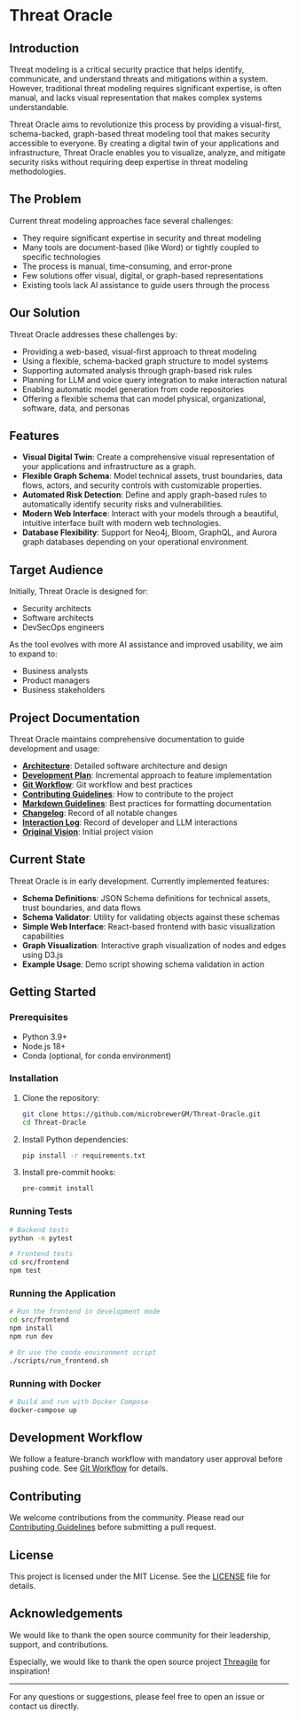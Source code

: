 # Threat Oracle

## Introduction

Threat modeling is a critical security practice that helps identify, communicate, and understand threats and mitigations
within a system. However, traditional threat modeling requires significant expertise, is often manual, and lacks visual
representation that makes complex systems understandable.

Threat Oracle aims to revolutionize this process by providing a visual-first, schema-backed, graph-based threat modeling
tool that makes security accessible to everyone. By creating a digital twin of your applications and infrastructure,
Threat Oracle enables you to visualize, analyze, and mitigate security risks without requiring deep expertise in threat
modeling methodologies.

## The Problem

Current threat modeling approaches face several challenges:

- They require significant expertise in security and threat modeling
- Many tools are document-based (like Word) or tightly coupled to specific technologies
- The process is manual, time-consuming, and error-prone
- Few solutions offer visual, digital, or graph-based representations
- Existing tools lack AI assistance to guide users through the process

## Our Solution

Threat Oracle addresses these challenges by:

- Providing a web-based, visual-first approach to threat modeling
- Using a flexible, schema-backed graph structure to model systems
- Supporting automated analysis through graph-based risk rules
- Planning for LLM and voice query integration to make interaction natural
- Enabling automatic model generation from code repositories
- Offering a flexible schema that can model physical, organizational, software, data, and personas

## Features

- **Visual Digital Twin**: Create a comprehensive visual representation of your applications and infrastructure as a graph.
- **Flexible Graph Schema**: Model technical assets, trust boundaries, data flows, actors, and security controls with
  customizable properties.
- **Automated Risk Detection**: Define and apply graph-based rules to automatically identify security risks and vulnerabilities.
- **Modern Web Interface**: Interact with your models through a beautiful, intuitive interface built with modern web technologies.
- **Database Flexibility**: Support for Neo4j, Bloom, GraphQL, and Aurora graph databases depending on your operational environment.

## Target Audience

Initially, Threat Oracle is designed for:

- Security architects
- Software architects
- DevSecOps engineers

As the tool evolves with more AI assistance and improved usability, we aim to expand to:

- Business analysts
- Product managers
- Business stakeholders

## Project Documentation

Threat Oracle maintains comprehensive documentation to guide development and usage:

- [**Architecture**](ARCHITECTURE.md): Detailed software architecture and design
- [**Development Plan**](DEVELOPMENT_PLAN.md): Incremental approach to feature implementation
- [**Git Workflow**](GIT_WORKFLOW.md): Git workflow and best practices
- [**Contributing Guidelines**](CONTRIBUTING.md): How to contribute to the project
- [**Markdown Guidelines**](MARKDOWN_GUIDELINES.md): Best practices for formatting documentation
- [**Changelog**](CHANGELOG.md): Record of all notable changes
- [**Interaction Log**](INTERACTION_LOG.md): Record of developer and LLM interactions
- [**Original Vision**](threat_oracle_vision.md): Initial project vision

## Current State

Threat Oracle is in early development. Currently implemented features:

- **Schema Definitions**: JSON Schema definitions for technical assets, trust boundaries, and data flows
- **Schema Validator**: Utility for validating objects against these schemas
- **Simple Web Interface**: React-based frontend with basic visualization capabilities
- **Graph Visualization**: Interactive graph visualization of nodes and edges using D3.js
- **Example Usage**: Demo script showing schema validation in action

## Getting Started

### Prerequisites

- Python 3.9+
- Node.js 18+
- Conda (optional, for conda environment)

### Installation

1. Clone the repository:

   ```bash
   git clone https://github.com/microbrewerGM/Threat-Oracle.git
   cd Threat-Oracle
   ```

2. Install Python dependencies:

   ```bash
   pip install -r requirements.txt
   ```

3. Install pre-commit hooks:

   ```bash
   pre-commit install
   ```

### Running Tests

```bash
# Backend tests
python -m pytest

# Frontend tests
cd src/frontend
npm test
```

### Running the Application

```bash
# Run the frontend in development mode
cd src/frontend
npm install
npm run dev

# Or use the conda environment script
./scripts/run_frontend.sh
```

### Running with Docker

```bash
# Build and run with Docker Compose
docker-compose up
```

## Development Workflow

We follow a feature-branch workflow with mandatory user approval before pushing code.
See [Git Workflow](GIT_WORKFLOW.md) for details.

## Contributing

We welcome contributions from the community. Please read our
[Contributing Guidelines](CONTRIBUTING.md) before submitting a pull request.

## License

This project is licensed under the MIT License. See the [LICENSE](LICENSE) file for details.

## Acknowledgements

We would like to thank the open source community for their leadership, support, and contributions.

Especially, we would like to thank the open source project [Threagile](https://github.com/Threagile/threagile) for inspiration!

---

For any questions or suggestions, please feel free to open an issue or contact us directly.
